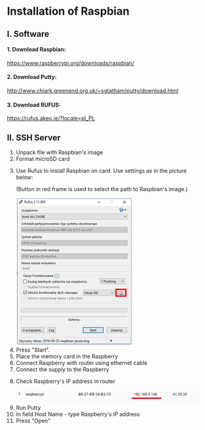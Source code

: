 # Installation of Raspbian 

## I. Software

#### 1. Download Raspbian:
   https://www.raspberrypi.org/downloads/raspbian/
#### 2. Download Putty:
   http://www.chiark.greenend.org.uk/~sgtatham/putty/download.html 
#### 3. Download RUFUS:
   https://rufus.akeo.ie/?locale=pl_PL 


## II. SSH Server

<OL>
<LI> Unpack file with Raspbian's image </LI>
<LI> Format microSD card </LI>
<LI><P> Use Rufus to install Raspbian on card. Use settings as in the picture below: </P>
<P> (Button in red frame is used to select the path to Raspbian's image.) </P>
<img src="https://github.com/przemyslaw-turek/gm/blob/dev/RaspberryPi/software/installation/pictureRufus.png" alt="Pictrue" title=" " /></LI> 



<LI> Press "Start". </LI>
<LI> Place the memory card in the Raspberry </LI>
<LI> Connect Raspberry with router using ethernet cable </LI>
<LI> Connect the supply to the Raspberry </LI>
<LI><P> Check Raspberry's IP address in router </P>
<img src="https://github.com/przemyslaw-turek/gm/blob/dev/RaspberryPi/software/installation/pictureIP.png" alt="Pictrue" title=" " /></LI>
<LI> Run Putty </LI> 
<LI> In field Host Name - type Raspberry's IP address </LI>
<LI> Press "Open" </LI>


</OL>

